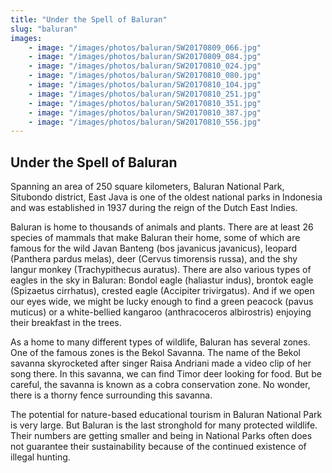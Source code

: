 ```yaml
---
title: "Under the Spell of Baluran"
slug: "baluran"
images:
    - image: "/images/photos/baluran/SW20170809_066.jpg"
    - image: "/images/photos/baluran/SW20170809_084.jpg"
    - image: "/images/photos/baluran/SW20170810_024.jpg"
    - image: "/images/photos/baluran/SW20170810_080.jpg"
    - image: "/images/photos/baluran/SW20170810_104.jpg"
    - image: "/images/photos/baluran/SW20170810_251.jpg"
    - image: "/images/photos/baluran/SW20170810_351.jpg"
    - image: "/images/photos/baluran/SW20170810_387.jpg"
    - image: "/images/photos/baluran/SW20170810_556.jpg"
---
```

## Under the Spell of Baluran

Spanning an area of ​​250 square kilometers, Baluran National Park, Situbondo district, East Java is one of the oldest national parks in Indonesia and was established in 1937 during the reign of the Dutch East Indies.

Baluran is home to thousands of animals and plants. There are at least 26 species of mammals that make Baluran their home, some of which are famous for the wild Javan Banteng (bos javanicus javanicus), leopard (Panthera pardus melas), deer (Cervus timorensis russa), and the shy langur monkey (Trachypithecus auratus). There are also various types of eagles in the sky in Baluran: Bondol eagle (haliastur indus), brontok eagle (Spizaetus cirrhatus), crested eagle (Accipiter trivirgatus). And if we open our eyes wide, we might be lucky enough to find a green peacock (pavus muticus) or a white-bellied kangaroo (anthracoceros albirostris) enjoying their breakfast in the trees.

As a home to many different types of wildlife, Baluran has several zones. One of the famous zones is the Bekol Savanna. The name of the Bekol savanna skyrocketed after singer Raisa Andriani made a video clip of her song there. In this savanna, we can find Timor deer looking for food. But be careful, the savanna is known as a cobra conservation zone. No wonder, there is a thorny fence surrounding this savanna.

The potential for nature-based educational tourism in Baluran National Park is very large. But Baluran is the last stronghold for many protected wildlife. Their numbers are getting smaller and being in National Parks often does not guarantee their sustainability because of the continued existence of illegal hunting.

